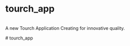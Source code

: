 # tourch_app
<br>
A new Tourch Application Creating for innovative quality.

#   t o u r c h _ a p p 

